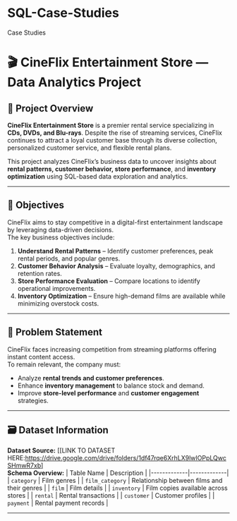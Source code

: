 # SQL-Case-Studies
Case Studies 
# 🎬 CineFlix Entertainment Store — Data Analytics Project

## 📖 Project Overview
**CineFlix Entertainment Store** is a premier rental service specializing in **CDs, DVDs, and Blu-rays**. Despite the rise of streaming services, CineFlix continues to attract a loyal customer base through its diverse collection, personalized customer service, and flexible rental plans.  

This project analyzes CineFlix’s business data to uncover insights about **rental patterns, customer behavior, store performance**, and **inventory optimization** using SQL-based data exploration and analytics.

---

## 🚀 Objectives

CineFlix aims to stay competitive in a digital-first entertainment landscape by leveraging data-driven decisions.  
The key business objectives include:

1. **Understand Rental Patterns** – Identify customer preferences, peak rental periods, and popular genres.  
2. **Customer Behavior Analysis** – Evaluate loyalty, demographics, and retention rates.  
3. **Store Performance Evaluation** – Compare locations to identify operational improvements.  
4. **Inventory Optimization** – Ensure high-demand films are available while minimizing overstock costs.

---

## 🧠 Problem Statement

CineFlix faces increasing competition from streaming platforms offering instant content access.  
To remain relevant, the company must:
- Analyze **rental trends and customer preferences**.  
- Enhance **inventory management** to balance stock and demand.  
- Improve **store-level performance** and **customer engagement** strategies.

---

## 🗃️ Dataset Information

**Dataset Source:** [[LINK TO DATASET HERE:https://drive.google.com/drive/folders/1df47rqe6XrhLX9lwIOPpLQwcSHmwR7xb]  
**Schema Overview:**
| Table Name | Description |
|-------------|-------------|
| `category` | Film genres |
| `film_category` | Relationship between films and their genres |
| `film` | Film details |
| `inventory` | Film copies available across stores |
| `rental` | Rental transactions |
| `customer` | Customer profiles |
| `payment` | Rental payment records |

---
